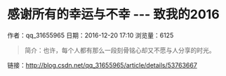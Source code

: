 # 感谢所有的幸运与不幸 --- 致我的2016
作者：qq_31655965
日期：2016-12-20 17:10
浏览量：6125
> 简介：也许，每个人都有那么一段刻骨铭心却又不愿与人分享的时光。

 链接：http://blog.csdn.net/qq_31655965/article/details/53763667
